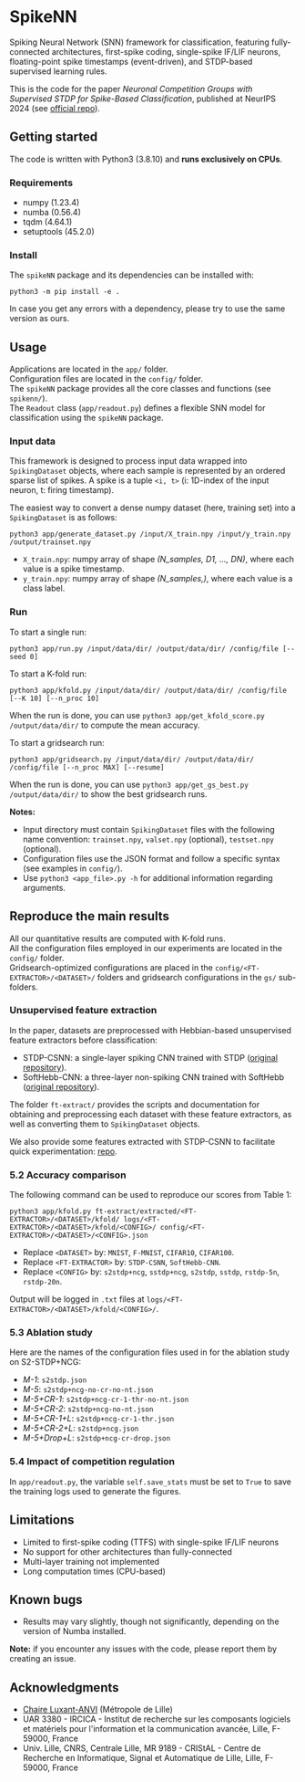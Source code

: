 # SpikeNN

Spiking Neural Network (SNN) framework for classification, featuring fully-connected architectures, first-spike coding, single-spike IF/LIF neurons, floating-point spike timestamps (event-driven), and STDP-based supervised learning rules.

This is the code for the paper *Neuronal Competition Groups with Supervised STDP for Spike-Based Classification*, published at NeurIPS 2024 (see [official repo](https://gitlab.univ-lille.fr/fox/snn-ncg)).


## Getting started

The code is written with Python3 (3.8.10) and **runs exclusively on CPUs**.

### Requirements

- numpy (1.23.4)
- numba (0.56.4)
- tqdm (4.64.1)
- setuptools (45.2.0)

### Install
  
The `spikeNN` package and its dependencies can be installed with:
```
python3 -m pip install -e .
```

In case you get any errors with a dependency, please try to use the same version as ours.


## Usage

Applications are located in the `app/` folder.   
Configuration files are located in the `config/` folder.  
The `spikeNN` package provides all the core classes and functions (see `spikenn/`).  
The `Readout` class (`app/readout.py`) defines a flexible SNN model for classification using the `spikeNN` package.  

### Input data

This framework is designed to process input data wrapped into `SpikingDataset` objects, where each sample is represented by an ordered sparse list of spikes.
A spike is a tuple `<i, t>` (i: 1D-index of the input neuron, t: firing timestamp). 

The easiest way to convert a dense numpy dataset (here, training set) into a `SpikingDataset` is as follows:
```
python3 app/generate_dataset.py /input/X_train.npy /input/y_train.npy /output/trainset.npy 
```
- `X_train.npy`: numpy array of shape *(N_samples, D1, ..., DN)*, where each value is a spike timestamp.
- `y_train.npy`: numpy array of shape *(N_samples,)*, where each value is a class label.


### Run 

To start a single run:
```
python3 app/run.py /input/data/dir/ /output/data/dir/ /config/file [--seed 0]
```

To start a K-fold run:
```
python3 app/kfold.py /input/data/dir/ /output/data/dir/ /config/file [--K 10] [--n_proc 10]
```
When the run is done, you can use `python3 app/get_kfold_score.py /output/data/dir/` to compute the mean accuracy.

To start a gridsearch run:
```
python3 app/gridsearch.py /input/data/dir/ /output/data/dir/ /config/file [--n_proc MAX] [--resume]
```
When the run is done, you can use `python3 app/get_gs_best.py /output/data/dir/` to show the best gridsearch runs.

**Notes:**
- Input directory must contain `SpikingDataset` files with the following name convention: `trainset.npy`, `valset.npy` (optional), `testset.npy` (optional).
- Configuration files use the JSON format and follow a specific syntax (see examples in `config/`).
- Use `python3 <app_file>.py -h` for additional information regarding arguments.


## Reproduce the main results

All our quantitative results are computed with K-fold runs.  
All the configuration files employed in our experiments are located in the `config/` folder.  
Gridsearch-optimized configurations are placed in the `config/<FT-EXTRACTOR>/<DATASET>/` folders and gridsearch configurations in the `gs/` sub-folders.  

### Unsupervised feature extraction

In the paper, datasets are preprocessed with Hebbian-based unsupervised feature extractors before classification:
- STDP-CSNN: a single-layer spiking CNN trained with STDP ([original repository](https://gitlab.univ-lille.fr/bioinsp/falez-csnn-simulator)).
- SoftHebb-CNN: a three-layer non-spiking CNN trained with SoftHebb ([original repository](https://github.com/NeuromorphicComputing/SoftHebb)).

The folder `ft-extract/` provides the scripts and documentation for obtaining and preprocessing each dataset with these feature extractors, as well as converting them to `SpikingDataset` objects.

We also provide some features extracted with STDP-CSNN to facilitate quick experimentation: [repo](https://gitlab.univ-lille.fr/fox/CIFAR10-spike-features-CSNN).

### 5.2 Accuracy comparison

The following command can be used to reproduce our scores from Table 1:  
```
python3 app/kfold.py ft-extract/extracted/<FT-EXTRACTOR>/<DATASET>/kfold/ logs/<FT-EXTRACTOR>/<DATASET>/kfold/<CONFIG>/ config/<FT-EXTRACTOR>/<DATASET>/<CONFIG>.json
```
- Replace `<DATASET>` by: `MNIST`, `F-MNIST`, `CIFAR10`, `CIFAR100`.  
- Replace `<FT-EXTRACTOR>` by: `STDP-CSNN`, `SoftHebb-CNN`.  
- Replace `<CONFIG>` by: `s2stdp+ncg`, `sstdp+ncg`, `s2stdp`, `sstdp`, `rstdp-5n`, `rstdp-20n`.

Output will be logged in `.txt` files at `logs/<FT-EXTRACTOR>/<DATASET>/kfold/<CONFIG>/`.

### 5.3 Ablation study

Here are the names of the configuration files used in for the ablation study on S2-STDP+NCG:
- *M-1*: `s2stdp.json`
- *M-5*: `s2stdp+ncg-no-cr-no-nt.json`
- *M-5+CR-1*: `s2stdp+ncg-cr-1-thr-no-nt.json`
- *M-5+CR-2*: `s2stdp+ncg-no-nt.json`
- *M-5+CR-1+L*: `s2stdp+ncg-cr-1-thr.json`
- *M-5+CR-2+L*: `s2stdp+ncg.json`
- *M-5+Drop+L*: `s2stdp+ncg-cr-drop.json`

### 5.4 Impact of competition regulation

In `app/readout.py`, the variable `self.save_stats` must be set to `True` to save the training logs used to generate the figures.


## Limitations

- Limited to first-spike coding (TTFS) with single-spike IF/LIF neurons
- No support for other architectures than fully-connected
- Multi-layer training not implemented
- Long computation times (CPU-based)


## Known bugs

- Results may vary slightly, though not significantly, depending on the version of Numba installed.

**Note:** if you encounter any issues with the code, please report them by creating an issue.


## Acknowledgments

- [Chaire Luxant-ANVI](https://chaire-luxant-anvi.univ-lille.fr/) (Métropole de Lille)
- UAR 3380 - IRCICA - Institut de recherche sur les composants logiciels et matériels pour l'information et la communication avancée, Lille, F-59000, France
- Univ. Lille, CNRS, Centrale Lille, MR 9189 - CRIStAL - Centre de Recherche en Informatique, Signal et Automatique de Lille, Lille, F-59000, France
